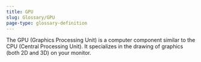 ```yaml
---
title: GPU
slug: Glossary/GPU
page-type: glossary-definition
---
```


The GPU (Graphics Processing Unit) is a computer component similar to the CPU (Central Processing Unit). It specializes in the drawing of graphics (both 2D and 3D) on your monitor.
